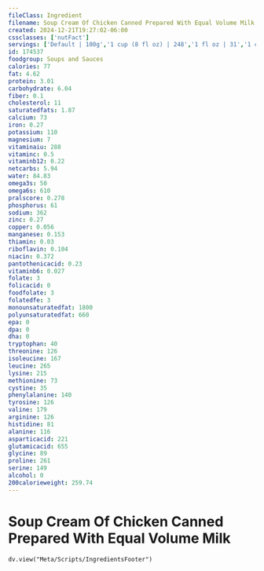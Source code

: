 ```yaml
---
fileClass: Ingredient
filename: Soup Cream Of Chicken Canned Prepared With Equal Volume Milk
created: 2024-12-21T19:27:02-06:00
cssclasses: ['nutFact']
servings: ['Default | 100g','1 cup (8 fl oz) | 248','1 fl oz | 31','1 can (10.75 oz), prepared | 602']
id: 174537
foodgroup: Soups and Sauces
calories: 77
fat: 4.62
protein: 3.01
carbohydrate: 6.04
fiber: 0.1
cholesterol: 11
saturatedfats: 1.87
calcium: 73
iron: 0.27
potassium: 110
magnesium: 7
vitaminaiu: 288
vitaminc: 0.5
vitaminb12: 0.22
netcarbs: 5.94
water: 84.83
omega3s: 50
omega6s: 610
pralscore: 0.278
phosphorus: 61
sodium: 362
zinc: 0.27
copper: 0.056
manganese: 0.153
thiamin: 0.03
riboflavin: 0.104
niacin: 0.372
pantothenicacid: 0.23
vitaminb6: 0.027
folate: 3
folicacid: 0
foodfolate: 3
folatedfe: 3
monounsaturatedfat: 1800
polyunsaturatedfat: 660
epa: 0
dpa: 0
dha: 0
tryptophan: 40
threonine: 126
isoleucine: 167
leucine: 265
lysine: 215
methionine: 73
cystine: 35
phenylalanine: 140
tyrosine: 126
valine: 179
arginine: 126
histidine: 81
alanine: 116
asparticacid: 221
glutamicacid: 655
glycine: 89
proline: 261
serine: 149
alcohol: 0
200calorieweight: 259.74
---
```


# Soup Cream Of Chicken Canned Prepared With Equal Volume Milk

```dataviewjs
dv.view("Meta/Scripts/IngredientsFooter")
```